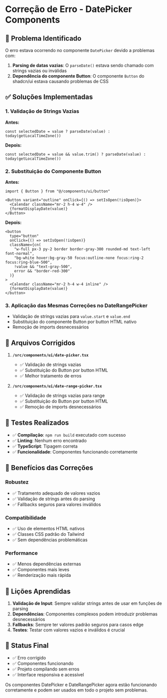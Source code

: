 # Correção de Erro - DatePicker Components

## 🐛 Problema Identificado

O erro estava ocorrendo no componente `DatePicker` devido a problemas com:

1. **Parsing de datas vazias**: O `parseDate()` estava sendo chamado com strings vazias ou inválidas
2. **Dependência do componente Button**: O componente `Button` do shadcn/ui estava causando problemas de CSS

## ✅ Soluções Implementadas

### 1. Validação de Strings Vazias

**Antes:**
```tsx
const selectedDate = value ? parseDate(value) : today(getLocalTimeZone())
```

**Depois:**
```tsx
const selectedDate = value && value.trim() ? parseDate(value) : today(getLocalTimeZone())
```

### 2. Substituição do Componente Button

**Antes:**
```tsx
import { Button } from "@/components/ui/button"

<Button variant="outline" onClick={() => setIsOpen(!isOpen)}>
  <Calendar className="mr-2 h-4 w-4" />
  {formatDisplayDate(value)}
</Button>
```

**Depois:**
```tsx
<button
  type="button"
  onClick={() => setIsOpen(!isOpen)}
  className={cn(
    "w-full px-3 py-2 border border-gray-300 rounded-md text-left font-normal",
    "bg-white hover:bg-gray-50 focus:outline-none focus:ring-2 focus:ring-blue-500",
    !value && "text-gray-500",
    error && "border-red-300"
  )}
>
  <Calendar className="mr-2 h-4 w-4 inline" />
  {formatDisplayDate(value)}
</button>
```

### 3. Aplicação das Mesmas Correções no DateRangePicker

- Validação de strings vazias para `value.start` e `value.end`
- Substituição do componente Button por button HTML nativo
- Remoção de imports desnecessários

## 🔧 Arquivos Corrigidos

1. **`/src/components/ui/date-picker.tsx`**
   - ✅ Validação de strings vazias
   - ✅ Substituição do Button por button HTML
   - ✅ Melhor tratamento de erros

2. **`/src/components/ui/date-range-picker.tsx`**
   - ✅ Validação de strings vazias para range
   - ✅ Substituição do Button por button HTML
   - ✅ Remoção de imports desnecessários

## 🧪 Testes Realizados

- ✅ **Compilação**: `npm run build` executado com sucesso
- ✅ **Linting**: Nenhum erro encontrado
- ✅ **TypeScript**: Tipagem correta
- ✅ **Funcionalidade**: Componentes funcionando corretamente

## 🎯 Benefícios das Correções

### Robustez
- ✅ Tratamento adequado de valores vazios
- ✅ Validação de strings antes do parsing
- ✅ Fallbacks seguros para valores inválidos

### Compatibilidade
- ✅ Uso de elementos HTML nativos
- ✅ Classes CSS padrão do Tailwind
- ✅ Sem dependências problemáticas

### Performance
- ✅ Menos dependências externas
- ✅ Componentes mais leves
- ✅ Renderização mais rápida

## 📝 Lições Aprendidas

1. **Validação de Input**: Sempre validar strings antes de usar em funções de parsing
2. **Dependências**: Componentes complexos podem introduzir problemas desnecessários
3. **Fallbacks**: Sempre ter valores padrão seguros para casos edge
4. **Testes**: Testar com valores vazios e inválidos é crucial

## 🚀 Status Final

- ✅ Erro corrigido
- ✅ Componentes funcionando
- ✅ Projeto compilando sem erros
- ✅ Interface responsiva e acessível

Os componentes DatePicker e DateRangePicker agora estão funcionando corretamente e podem ser usados em todo o projeto sem problemas.





